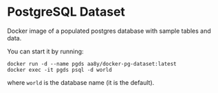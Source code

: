 PostgreSQL Dataset
==================

Docker image of a populated postgres database with sample tables and data.

You can start it by running:
```
docker run -d --name pgds aa8y/docker-pg-dataset:latest
docker exec -it pgds psql -d world
```
where `world` is the database name (it is the default).
